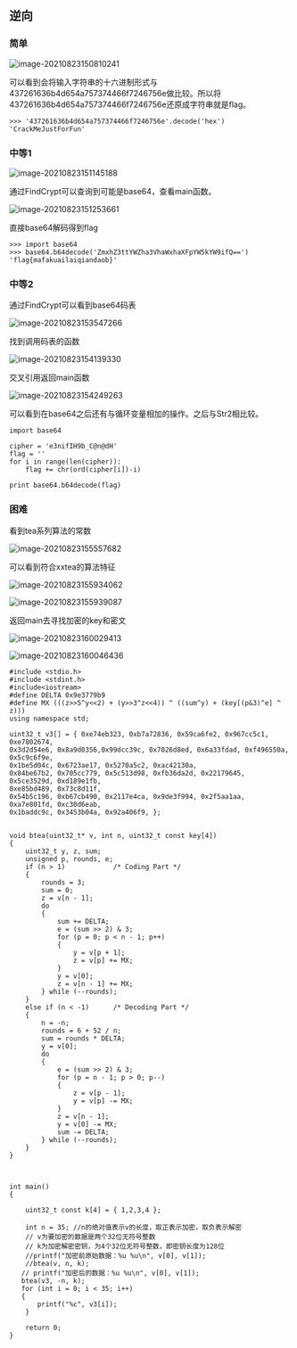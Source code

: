 ## 逆向

### 简单

![image-20210823150810241](C:\Users\12877\AppData\Roaming\Typora\typora-user-images\image-20210823150810241.png)

可以看到会将输入字符串的十六进制形式与437261636b4d654a757374466f7246756e做比较。所以将437261636b4d654a757374466f7246756e还原成字符串就是flag。

``` 
>>> '437261636b4d654a757374466f7246756e'.decode('hex')
'CrackMeJustForFun'
```

### 中等1

![image-20210823151145188](C:\Users\12877\AppData\Roaming\Typora\typora-user-images\image-20210823151145188.png)

通过FindCrypt可以查询到可能是base64，查看main函数。

![image-20210823151253661](C:\Users\12877\AppData\Roaming\Typora\typora-user-images\image-20210823151253661.png)

直接base64解码得到flag

``` 
>>> import base64
>>> base64.b64decode('ZmxhZ3ttYWZha3VhaWxhaXFpYW5kYW9ifQ==')
'flag{mafakuailaiqiandaob}'
```

### 中等2

通过FindCrypt可以看到base64码表

![image-20210823153547266](C:\Users\12877\AppData\Roaming\Typora\typora-user-images\image-20210823153547266.png)

找到调用码表的函数

![image-20210823154139330](C:\Users\12877\AppData\Roaming\Typora\typora-user-images\image-20210823154139330.png)

交叉引用返回main函数

![image-20210823154249263](C:\Users\12877\AppData\Roaming\Typora\typora-user-images\image-20210823154249263.png)

可以看到在base64之后还有与循环变量相加的操作。之后与Str2相比较。

``` 
import base64

cipher = 'e3nifIH9b_C@n@dH'
flag = ''
for i in range(len(cipher)):
    flag += chr(ord(cipher[i])-i)

print base64.b64decode(flag)
```

### 困难

看到tea系列算法的常数

![image-20210823155557682](C:\Users\12877\AppData\Roaming\Typora\typora-user-images\image-20210823155557682.png)

可以看到符合xxtea的算法特征

![image-20210823155934062](C:\Users\12877\AppData\Roaming\Typora\typora-user-images\image-20210823155934062.png)

![image-20210823155939087](E:\桌面\安恒工作\疑似样本\0809\image-20210823155939087.png)

返回main去寻找加密的key和密文

![image-20210823160029413](C:\Users\12877\AppData\Roaming\Typora\typora-user-images\image-20210823160029413.png)

![image-20210823160046436](C:\Users\12877\AppData\Roaming\Typora\typora-user-images\image-20210823160046436.png)

``` 
#include <stdio.h>
#include <stdint.h>
#include<iostream>
#define DELTA 0x9e3779b9
#define MX (((z>>5^y<<2) + (y>>3^z<<4)) ^ ((sum^y) + (key[(p&3)^e] ^ z)))
using namespace std;

uint32_t v3[] = { 0xe74eb323, 0xb7a72836, 0x59ca6fe2, 0x967cc5c1, 0xe7802674, 
0x3d2d54e6, 0x8a9d0356,0x99dcc39c, 0x7026d8ed, 0x6a33fdad, 0xf496550a, 0x5c9c6f9e,
0x1be5d04c, 0x6723ae17, 0x5270a5c2, 0xac42130a, 
0x84be67b2, 0x705cc779, 0x5c513d98, 0xfb36da2d, 0x22179645, 0x5ce3529d, 0xd189e1fb, 
0xe85bd489, 0x73c8d11f,
0x54b5c196, 0xb67cb490, 0x2117e4ca, 0x9de3f994, 0x2f5aa1aa, 0xa7e801fd, 0xc30d6eab, 
0x1baddc9c, 0x3453b04a, 0x92a406f9, };


void btea(uint32_t* v, int n, uint32_t const key[4])
{
    uint32_t y, z, sum;
    unsigned p, rounds, e;
    if (n > 1)            /* Coding Part */
    {
        rounds = 3;
        sum = 0;
        z = v[n - 1];
        do
        {
            sum += DELTA;
            e = (sum >> 2) & 3;
            for (p = 0; p < n - 1; p++)
            {
                y = v[p + 1];
                z = v[p] += MX;
            }
            y = v[0];
            z = v[n - 1] += MX;
        } while (--rounds);
    }
    else if (n < -1)      /* Decoding Part */
    {
        n = -n;
        rounds = 6 + 52 / n;
        sum = rounds * DELTA;
        y = v[0];
        do
        {
            e = (sum >> 2) & 3;
            for (p = n - 1; p > 0; p--)
            {
                z = v[p - 1];
                y = v[p] -= MX;
            }
            z = v[n - 1];
            y = v[0] -= MX;
            sum -= DELTA;
        } while (--rounds);
    }
}



int main()
{
   
    uint32_t const k[4] = { 1,2,3,4 };
   
    int n = 35; //n的绝对值表示v的长度，取正表示加密，取负表示解密
    // v为要加密的数据是两个32位无符号整数
    // k为加密解密密钥，为4个32位无符号整数，即密钥长度为128位
    //printf("加密前原始数据：%u %u\n", v[0], v[1]);
    //btea(v, n, k);
   // printf("加密后的数据：%u %u\n", v[0], v[1]);
   btea(v3, -n, k);
   for (int i = 0; i < 35; i++)
   {
       printf("%c", v3[i]);
    }
    
    return 0;
}
```

